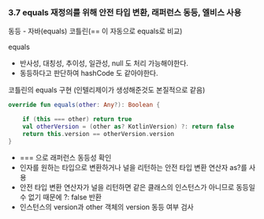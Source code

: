 ### 3.7 equals 재정의를 위해 안전 타입 변환, 래퍼런스 동등, 엘비스 사용

동등 - 자바(equals) 코틀린(== 이 자동으로 equals로 비교)

equals

- 반사성, 대칭성, 추이성, 일관성, null 도 처리 가능해야한다.
- 동등하다고 판단하여 hashCode 도 같아야한다.

코틀린의 equals 구현 (인텔리제이가 생성해준것도 본질적으로 같음)

```kotlin
override fun equals(other: Any?): Boolean {

	if (this === other) return true
	val otherVersion = (other as? KotlinVersion) ?: return false
	return this.version == otherVersion.version
}
```

- === 으로 래퍼런스 동등성 확인
- 인자를 원하는 타입으로 변환하거나 널을 리턴하는 안전 타입 변환 연산자 as?를 사용
- 안전 타입 변환 연산자가 널을 리턴하면 같은 클래스의 인스턴스가 아니므로 동등일 수 없기 때문에 ?: false 반환
- 인스턴스의 version과 other 객체의 version  동등 여부 검사
